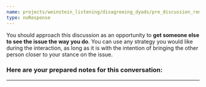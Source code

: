 ```yaml
---
name: projects/weinstein_listening/disagreeing_dyads/pre_discussion_reminder_B_learning_goal.md
type: noResponse
---
```


You should approach this discussion as an opportunity to **get someone else to see the issue the way you do**. You can use any strategy you would like during the interaction, as long as it is with the intention of bringing the other person closer to your stance on the issue.

### Here are your prepared notes for this conversation:

---
